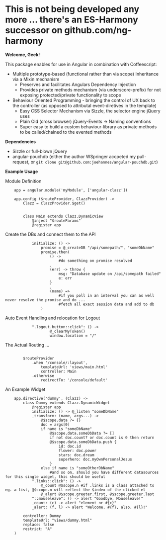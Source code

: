 # This is not being developed any more ... there's an ES-Harmony successor on github.com/ng-harmony

**Welcome, Geek!**

This package enables for use in Angular in combination with Coffeescript:

* Multiple prototype-based (functional rather than via scope) Inheritance via a Mixin mechanism
	* Preserves and facilitates Angulars Dependency Injection
	* Provides private methods mechanism (via underscore-prefix) for not exposing protected/private functionality to scope
* Behaviour Oriented Programming - bringing the control of UX back to the controller (as opposed to attributal event-diretives in the template)
	* Easy CSS Selector Mechanism via Sizzle, the selector engine jQuery uses
	* Plain Old (cross browser) jQuery-Events -> Naming conventions
	* Super easy to build a custom behaviour-library as private methods to be called/chained to the evented methods

**Dependencies**

* Sizzle or full-blown jQuery
* angular-pouchdb (either the author WSpringer accpeted my pull-request, or `git clone git@github.com:joehannes/angular-pouchdb.git`)

**Example Usage**


Module Definition
```
	app = angular.module('myModule', ['angular-clazz'])

	app.config ($routeProvider, ClazzProvider) ->
		Clazz = ClazzProvider.$get()


		class Main extends Clazz.DynamicView
			@inject "$routeParams"
			@register app
```
Create the DBs and connect them to the API
```
			initialize: () ->
				promise = @_createDB "/api/somepath/", "someDbName"
				promise.then(
					() ->
						#do something on promise resolved
					,
					(err) -> throw {
						msg: "Database update on /api/somepath failed"
						e: err
					}
					,
					(name) =>
						#if you poll in an interval you can as well never resolve the promise and do ...
						#fetch all exact session data and add to db
				)
```
Auto Event Handling and relocation for Logout
```
			".logout.button::click": () ->
					@_clearMyToken()
					window.location = "/"
```
The Actual Routing ...
```

		$routeProvider
			.when '/console/:layout',
				templateUrl: 'views/main.html'
				controller: Main
			.otherwise
				redirectTo: '/console/default'
```
An Example Widget
```
	app.directive('dummy', (Clazz) ->
		class Dummy extends Clazz.DynamicWidget
			@register app
			initialize: () -> @_listen "someDbName"
			_transform: (name, args...) ->
				@$scope.data ?= {}
				doc = args[0]
				if name is "someDbName"
					@$scope.data.someDbData ?= []
					if not doc.count? or doc.count is 0 then return
					@$scope.data.someDbData.push {
						id: doc.id
						flower: doc.power
						stars: doc.dream
						superhero: doc.myOwnPersonalJesus
					}
				else if name is "someOtherDbName"
					#and so on, should you have different datasources for this single widget, this should be useful
			".links::click": () ->
				@_count @$scope.n #if .links is a class attached to eg. a list, @$scope.n will reflect the $index of the clicked el
				@_alert @$scope.greeter.first, @$scope.greeter.last
			"::mouseleave": () -> alert "Goodbye, Mouseleave!"
			_count: (c) -> alert "element nr #{c}"
			_alert: (f, l) -> alert "Welcome, #{f}, also, #{l}!"

		controller: Dummy
		templateUrl: "views/dummy.html"
		replace: false
		restrict: "A"
	)
```
